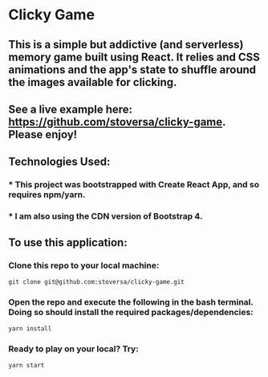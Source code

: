 # Clicky Game

## This is a simple but addictive (and serverless) memory game built using React. It relies and CSS animations and the app's state to shuffle around the images available for clicking.

## See a live example here: https://github.com/stoversa/clicky-game. Please enjoy!

## Technologies Used:
### * This project was bootstrapped with Create React App, and so requires npm/yarn.
### * I am also using the CDN version of Bootstrap 4.

## To use this application:

### Clone this repo to your local machine:
```
git clone git@github.com:stoversa/clicky-game.git
```

### Open the repo and execute the following in the bash terminal. Doing so should install the required packages/dependencies:
```
yarn install
```

### Ready to play on your local? Try:
```
yarn start
```